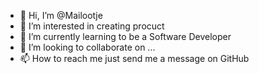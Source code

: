 - 👋 Hi, I’m @Mailootje
- 👀 I’m interested in creating procuct
- 🌱 I’m currently learning to be a Software Developer
- 💞️ I’m looking to collaborate on ...
- 📫 How to reach me just send me a message on GitHub

<!---
Mailootje/Mailootje is a ✨ special ✨ repository because its `README.md` (this file) appears on your GitHub profile.
You can click the Preview link to take a look at your changes.
--->
